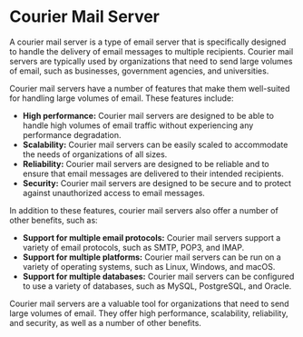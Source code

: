 # Courier Mail Server
A courier mail server is a type of email server that is specifically designed to handle the delivery of email messages to multiple recipients. Courier mail servers are typically used by organizations that need to send large volumes of email, such as businesses, government agencies, and universities.

Courier mail servers have a number of features that make them well-suited for handling large volumes of email. These features include:

* **High performance:** Courier mail servers are designed to be able to handle high volumes of email traffic without experiencing any performance degradation.
* **Scalability:** Courier mail servers can be easily scaled to accommodate the needs of organizations of all sizes.
* **Reliability:** Courier mail servers are designed to be reliable and to ensure that email messages are delivered to their intended recipients.
* **Security:** Courier mail servers are designed to be secure and to protect against unauthorized access to email messages.

In addition to these features, courier mail servers also offer a number of other benefits, such as:

* **Support for multiple email protocols:** Courier mail servers support a variety of email protocols, such as SMTP, POP3, and IMAP.
* **Support for multiple platforms:** Courier mail servers can be run on a variety of operating systems, such as Linux, Windows, and macOS.
* **Support for multiple databases:** Courier mail servers can be configured to use a variety of databases, such as MySQL, PostgreSQL, and Oracle.

Courier mail servers are a valuable tool for organizations that need to send large volumes of email. They offer high performance, scalability, reliability, and security, as well as a number of other benefits.

